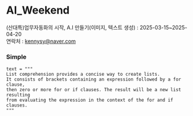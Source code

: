 # AI_Weekend
(산대특)업무자동화의 시작, A.I 만들기(이미지, 텍스트 생성) : 2025-03-15~2025-04-20    
연락처 : kennysy@naver.com

### Simple
    text = """
    List comprehension provides a concise way to create lists.
    It consists of brackets containing an expression followed by a for clause,
    then zero or more for or if clauses. The result will be a new list resulting
    from evaluating the expression in the context of the for and if clauses.
    """

